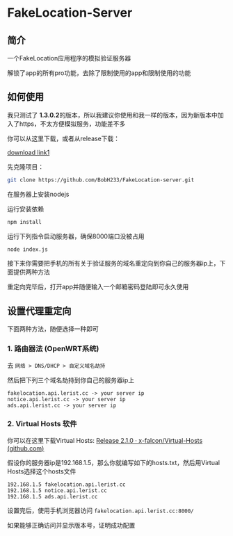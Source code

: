 # FakeLocation-Server

## 简介

一个FakeLocation应用程序的模拟验证服务器

解锁了app的所有pro功能，去除了限制使用的app和限制使用的功能

## 如何使用

我只测试了 **1.3.0.2**的版本，所以我建议你使用和我一样的版本，因为新版本中加入了https，不太方便模拟服务，功能差不多

你可以从这里下载，或者从release下载：

[download link1](https://pan.baidu.com/s/1i_QEPgEiGHBAC4QDJvFavw?pwd=xeqf)

先克隆项目：

```bash
git clone https://github.com/BobH233/FakeLocation-server.git
```

在服务器上安装nodejs

运行安装依赖

```bash
npm install
```

运行下列指令启动服务器，确保8000端口没被占用

```bash
node index.js
```

接下来你需要把手机的所有关于验证服务的域名重定向到你自己的服务器ip上，下面提供两种方法

重定向完毕后，打开app并随便输入一个邮箱密码登陆即可永久使用

## 设置代理重定向

下面两种方法，随便选择一种即可

### 1. 路由器法 (OpenWRT系统)

去 `网络 > DNS/DHCP > 自定义域名劫持`

然后把下列三个域名劫持到你自己的服务器ip上

```
fakelocation.api.lerist.cc -> your server ip
notice.api.lerist.cc -> your server ip
ads.api.lerist.cc -> your server ip
```

### 2. Virtual Hosts 软件

你可以在这里下载Virtual Hosts: [Release 2.1.0 · x-falcon/Virtual-Hosts (github.com)](https://github.com/x-falcon/Virtual-Hosts/releases/tag/2.1.0)

假设你的服务器ip是192.168.1.5，那么你就编写如下的hosts.txt，然后用Virtual Hosts选择这个hosts文件

```
192.168.1.5 fakelocation.api.lerist.cc
192.168.1.5 notice.api.lerist.cc
192.168.1.5 ads.api.lerist.cc
```

设置完后，使用手机浏览器访问 `fakelocation.api.lerist.cc:8000/`

如果能够正确访问并显示版本号，证明成功配置

